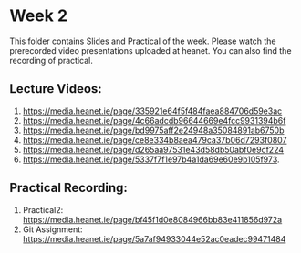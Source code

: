 # Week 2

This folder contains Slides and Practical of the week. Please watch the prerecorded video presentations uploaded at heanet. You can also find the recording of practical. 

Lecture Videos:
---------------
1. https://media.heanet.ie/page/335921e64f5f484faea884706d59e3ac
2. https://media.heanet.ie/page/4c66adcdb96644669e4fcc9931394b6f
3. https://media.heanet.ie/page/bd9975aff2e24948a35084891ab6750b
4. https://media.heanet.ie/page/ce8e334b8aea479ca37b06d7293f0807
5. https://media.heanet.ie/page/d265aa97531e43d58db50abf0e9cf224
6. https://media.heanet.ie/page/5337f7f1e97b4a1da69e60e9b105f973.

Practical Recording:
-------------------
1. Practical2: https://media.heanet.ie/page/bf45f1d0e8084966bb83e411856d972a 
2. Git Assignment: https://media.heanet.ie/page/5a7af94933044e52ac0eadec99471484

